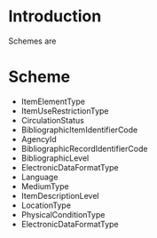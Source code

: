 # Introduction #

Schemes are


# Scheme #

  * ItemElementType
  * ItemUseRestrictionType
  * CirculationStatus
  * BibliographicItemIdentifierCode
  * AgencyId
  * BibliographicRecordIdentifierCode
  * BibliographicLevel
  * ElectronicDataFormatType
  * Language
  * MediumType
  * ItemDescriptionLevel
  * LocationType
  * PhysicalConditionType
  * ElectronicDataFormatType